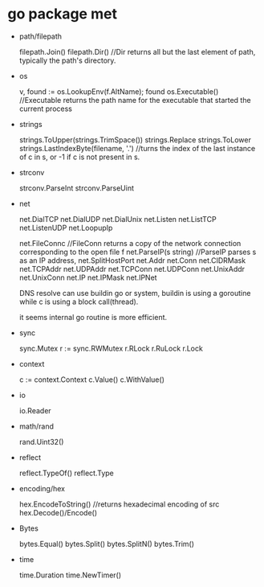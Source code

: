 # go package met

- path/filepath

    filepath.Join()
    filepath.Dir() //Dir returns all but the last element of path, typically the path's directory.

- os

    v, found := os.LookupEnv(f.AltName); found
    os.Executable() //Executable returns the path name for the executable that started the current process

- strings

    strings.ToUpper(strings.TrimSpace())
    strings.Replace
    strings.ToLower
    strings.LastIndexByte(filename, '.') //turns the index of the last instance of c in s, or -1 if c is not present in s.
- strconv

    strconv.ParseInt
    strconv.ParseUint

- net

    net.DialTCP
    net.DialUDP
    net.DialUnix
    net.Listen
    net.ListTCP
    net.ListenUDP
    net.LoopupIp

    net.FileConnc //FileConn returns a copy of the network connection corresponding to the open file f
    net.ParseIP(s string) //ParseIP parses s as an IP address,
    net.SplitHostPort
    net.Addr
    net.Conn
    net.CIDRMask
    net.TCPAddr
    net.UDPAddr
    net.TCPConn
    net.UDPConn
    net.UnixAddr
    net.UnixConn
    net.IP
    net.IPMask
    net.IPNet

    DNS resolve can use buildin go or system, buildin is using a goroutine while c is using a block call(thread).

    it seems internal go routine is  more efficient.

- sync

    sync.Mutex
    r := sync.RWMutex
    r.RLock
    r.RuLock
    r.Lock

- context

    c := context.Context
    c.Value()
    c.WithValue()

- io

    io.Reader

- math/rand

    rand.Uint32()

- reflect

    reflect.TypeOf()
    reflect.Type

- encoding/hex

    hex.EncodeToString() //returns hexadecimal encoding of src
    hex.Decode()/Encode()

- Bytes

    bytes.Equal()
    bytes.Split()
    bytes.SplitN()
    bytes.Trim()

- time

    time.Duration
    time.NewTimer()